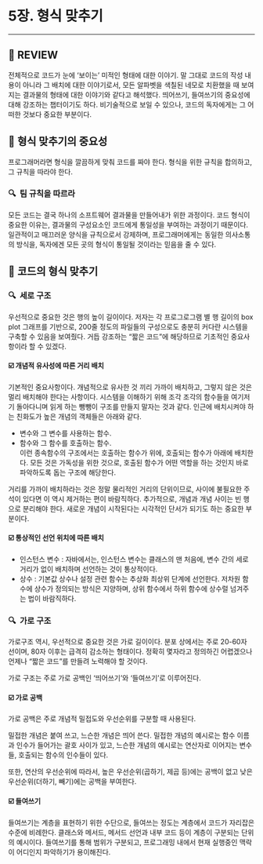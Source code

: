 # 5장. 형식 맞추기

---

## 📍 REVIEW

전체적으로 코드가 눈에 ‘보이는’ 미적인 형태에 대한 이야기. 말 그대로 코드의 작성 내용이 아니라 그 배치에 대한 이야기로서, 모든 알파벳을 색칠된 네모로 치환했을 때 보여지는 결과물의 형태에 대한 이야기와 같다고 해석했다. 띄어쓰기, 들여쓰기의 중요성에 대해 강조하는 챕터이기도 하다. 비기술적으로 보일 수 있으나, 코드의 독자에게는 그 어떠한 것보다 중요한 부분이다.

## 📍 형식 맞추기의 중요성

프로그래머라면 형식을 깔끔하게 맞춰 코드를 짜야 한다. 형식을 위한 규칙을 합의하고, 그 규칙을 따라야 한다.

### 🔍  팀 규칙을 따르라

모든 코드는 결국 하나의 소프트웨어 결과물을 만들어내가 위한 과정이다. 코드 형식이 중요한 이유는, 결과물의 구성요소인 코드에게 통일성을 부여하는 과정이기 때문이다. 일관적이고 매끄러운 양식을 규칙으로서 강제하며, 프로그래머에게는 동일한 의사소통의 방식을, 독자에겐 모든 곳의 형식이 통일될 것이라는 믿음을 줄 수 있다.

## 📍 코드의 형식 맞추기

### 🔍  세로 구조

우선적으로 중요한 것은 행의 높이 길이이다. 저자는 각 프로그로그램 별 행 길이의 box plot 그래프를 기반으로, 200줄 정도의 파일들의 구성으로도 충분히 커다란 시스템을 구축할 수 있음을 보여줬다. 거듭 강조하는 “짧은 코드”에 해당하므로 기초적인 중요사항이라 할 수 있겠다.

#### ☑️ 개념적 유사성에 따른 거리 배치

기본적인 중요사항이다. 개념적으로 유사한 것 끼리 가까이 배치하고, 그렇지 않은 것은 멀리 배치해야 한다는 사항이다. 시스템을 이해하기 위해 조각 조각의 함수들을 여기저기 돌아다니며 읽게 하는 뺑뺑이 구조를 만들지 말자는 것과 같다. 인근에 배치시켜야 하는 친화도가 높은 개념의 객체들은 아래와 같다.

- 변수와 그 변수를 사용하는 함수.
- 함수와 그 함수를 호출하는 함수.  
이런 종속함수의 구조에서는 호출하는 함수가 위에, 호출되는 함수가 아래에 배치한다. 모든 것은 가독성을 위한 것으로, 호출된 함수가 어떤 역할을 하는 것인지 바로 파악하도록 돕는 구조에 해당한다.

거리를 가까이 배치하라는 것은 정말 물리적인 거리의 단위이므로, 사이에 불필요한 주석이 있다면 이 역시 제거하는 편이 바람직하다. 추가적으로, 개념과 개념 사이는 빈 행으로 분리해야 한다. 새로운 개념이 시작된다는 시각적인 단서가 되기도 하는 중요한 부분이다.

#### ☑️ 통상적인 선언 위치에 따른 배치

- 인스턴스 변수 : 자바에서는, 인스턴스 변수는 클래스의 맨 처음에, 변수 간의 세로거리가 없이 배치하며 선언하는 것이 통상적이다.
- 상수 : 기본값 상수나 설정 관련 함수는 추상화 최상위 단계에 선언한다. 저차원 함수에 상수가 정의되는 방식은 지양하며, 상위 함수에서 하위 함수에 상수럴 넘겨주는 법이 바람직하다.

### 🔍  가로 구조

가로구조 역시, 우선적으로 중요한 것은 가로 길이이다. 분포 상에서는 주로 20-60자 선이며, 80자 이후는 급격히 감소하는 형태이다. 정확히 몇자라고 정의하긴 어렵겠으나 언제나 “짧은 코드”를 만들려 노력해야 할 것이다.

가로 구조는 주로 가로 공백인 ‘띄어쓰기’와 ‘들여쓰기’로 이루어진다.

#### ☑️ 가로 공백

가로 공백은 주로 개념적 밀접도와 우선순위를 구분할 때 사용된다.

밀접한 개념은 붙여 쓰고, 느슨한 개념은 띄어 쓴다. 밀접한 개념의 예시로는 함수 이름과 인수가 들어가는 괄호 사이가 있고, 느슨한 개념의 예시로는 연산자로 이어지는 변수들, 호출되는 함수의 인수들이 있다. 

또한, 연산의 우선순위에 따라서, 높은 우선순위(곱하기, 제곱 등)에는 공백이 없고 낮은 우선순위(더하기, 빼기)에는 공백을 부여한다. 

#### ☑️ 들여쓰기

들여쓰기는 계층을 표현하기 위한 수단으로, 들여쓰는 정도는 계층에서 코드가 자리잡은 수준에 비례한다. 클래스와 메서드, 메서드 선언과 내부 코드 등이 계층이 구분되는 단위의 예시이다. 들여쓰기를 통해 범위가 구분되고, 프로그래밍 내에서 현재 실행중인 맥락이 어디인지 파악하기가 용이해진다.